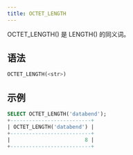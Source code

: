 ```yaml
---
title: OCTET_LENGTH
---
```


OCTET_LENGTH() 是 LENGTH() 的同义词。

## 语法

```sql
OCTET_LENGTH(<str>)
```

## 示例

```sql
SELECT OCTET_LENGTH('databend');
+--------------------------+
| OCTET_LENGTH('databend') |
+--------------------------+
|                        8 |
+--------------------------+
```